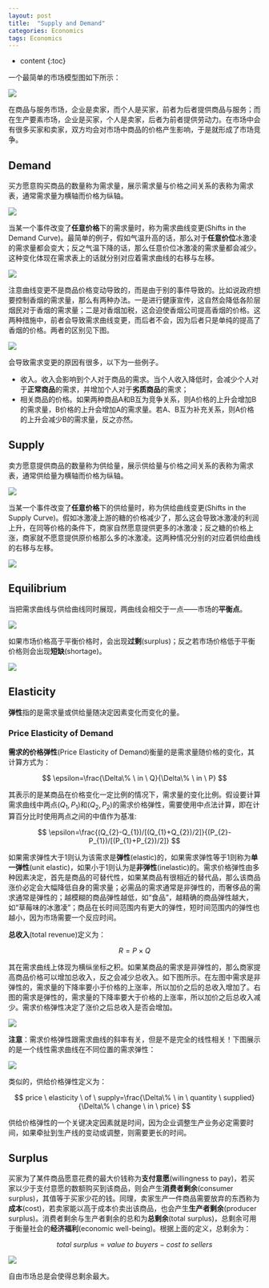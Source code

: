 ```yaml
---
layout: post
title:  "Supply and Demand"
categories: Economics
tags: Economics
---
```


* content
{:toc}

一个最简单的市场模型图如下所示：

![](/img/2019-10-02_20-56-46.bmp)

在商品与服务市场，企业是卖家，而个人是买家，前者为后者提供商品与服务；而在生产要素市场，企业是买家，个人是卖家，后者为前者提供劳动力。在市场中会有很多买家和卖家，双方均会对市场中商品的价格产生影响，于是就形成了市场竞争。

## Demand

买方愿意购买商品的数量称为需求量，展示需求量与价格之间关系的表称为需求表，通常需求量为横轴而价格为纵轴。

![](/img/2019-10-02_21-11-43.bmp)

当某一个事件改变了**任意价格**下的需求量时，称为需求曲线变更(Shifts in the Demand Curve)。最简单的例子，假如气温升高的话，那么对于**任意价位**冰激凌的需求量都会变大；反之气温下降的话，那么任意价位冰激凌的需求量都会减少。这种变化体现在需求表上的话就分别对应着需求曲线的右移与左移。

![](/img/2019-10-02_21-23-22.bmp)

注意曲线变更不是商品价格变动导致的，而是由于别的事件导致的。比如说政府想要控制香烟的需求量，那么有两种办法。一是进行健康宣传，这自然会降低各阶层烟民对于香烟的需求量；二是对香烟加税，这会迫使香烟公司提高香烟的价格。这两种措施中，前者会导致需求曲线变更，而后者不会，因为后者只是单纯的提高了香烟的价格。两者的区别见下图。

![](/img/2019-10-02_21-39-40.bmp)

会导致需求变更的原因有很多，以下为一些例子。

- 收入。收入会影响到个人对于商品的需求。当个人收入降低时，会减少个人对于**正常商品**的需求，并增加个人对于**劣质商品**的需求；
- 相关商品的价格。如果两种商品A和B互为竞争关系，则A价格的上升会增加B的需求量，B价格的上升会增加A的需求量。若A、B互为补充关系，则A价格的上升会减少B的需求量，反之亦然。

## Supply

卖方愿意提供商品的数量称为供给量，展示供给量与价格之间关系的表称为需求表，通常供给量为横轴而价格为纵轴。

![](/img/2019-10-02_21-49-58.bmp)

当某一个事件改变了**任意价格**下的供给量时，称为供给曲线变更(Shifts in the Supply Curve)。假如冰激凌上游的糖的价格减少了，那么这会导致冰激凌的利润上升，在同等价格的条件下，商家自然愿意提供更多的冰激凌；反之糖的价格上涨，商家就不愿意提供原价格那么多的冰激凌。这两种情况分别的对应着供给曲线的右移与左移。

![](/img/2019-10-02_21-51-49.bmp)

## Equilibrium

当把需求曲线与供给曲线同时展现，两曲线会相交于一点——市场的**平衡点**。

![](/img/2019-10-02_22-21-18.bmp)

如果市场价格高于平衡价格时，会出现**过剩**(surplus)；反之若市场价格低于平衡价格则会出现**短缺**(shortage)。

![](/img/2019-10-03_12-55-49.bmp)

## Elasticity

**弹性**指的是需求量或供给量随决定因素变化而变化的量。

### Price Elasticity of Demand

**需求的价格弹性**(Price Elasticity of Demand)衡量的是需求量随价格的变化，其计算方式为：

$$
\epsilon=\frac{\Delta\% \ in \ Q}{\Delta\% \ in \ P}
$$

其表示的是某商品在价格变化一定比例的情况下，需求量的变化比例。假设要计算需求曲线中两点$(Q_{1},P_{1})$和$(Q_{2},P_{2})$的需求价格弹性，需要使用中点法计算，即在计算百分比时使用两点之间的中值作为基准:

$$
\epsilon=\frac{(Q_{2}-Q_{1})/[(Q_{1}+Q_{2})/2]}{(P_{2}-P_{1})/[(P_{1}+P_{2})/2]}
$$

如果需求弹性大于$1$则认为该需求是**弹性**(elastic)的，如果需求弹性等于1则称为**单一弹性**(unit elastic)，如果小于$1$则认为是**非弹性**(inelastic)的。需求价格弹性由多种因素决定，首先是商品的可替代性，如果某商品有很相近的替代品，那么该商品涨价必定会大幅降低自身的需求量；必需品的需求通常是非弹性的，而奢侈品的需求通常是弹性的；越模糊的商品弹性越低，如“食品”，越精确的商品弹性越大，如“草莓味的冰激凌”；商品在长时间范围内有更大的弹性，短时间范围内的弹性也越小，因为市场需要一个反应时间。

**总收入**(total revenue)定义为：

$$
R=P\times{Q}
$$

其在需求曲线上体现为横纵坐标之积。如果某商品的需求是非弹性的，那么商家提高商品价格可以增加总收入，反之会减少总收入。如下图所示。在左图中需求是非弹性的，需求量的下降率要小于价格的上涨率，所以加价之后的总收入增加了。右图的需求是弹性的，需求量的下降率要大于价格的上涨率，所以加价之后总收入减少。需求价格弹性决定了涨价之后总收入是否会增加。

![](/img/2019-10-03_15-53-49.bmp)

**注意**：需求价格弹性跟需求曲线的斜率有关，但是不是完全的线性相关！下图展示的是一个线性需求曲线在不同位置的需求弹性：

![](/img/2019-10-03_18-33-20.bmp)

类似的，供给价格弹性定义为：

$$
price \ elasticity \ of \ supply=\frac{\Delta\% \ in \ quantity \ supplied}{\Delta\% \ change \ in \ price}
$$

供给价格弹性的一个关键决定因素就是时间，因为企业调整生产业务必定需要时间，如果牵扯到生产线的变动或调整，则需要更长的时间。

## Surplus

买家为了某件商品愿意花费的最大价钱称为**支付意愿**(willingness to pay)，若买家以少于支付意愿的数额购买到该商品，则会产生**消费者剩余**(consumer surplus)，其值等于买家少花的钱。同理，卖家生产一件商品需要放弃的东西称为**成本**(cost)，若卖家能以高于成本价卖出该商品，也会产生**生产者剩余**(producer surplus)。消费者剩余与生产者剩余的总和为**总剩余**(total surplus)，总剩余可用于衡量社会的**经济福利**(economic well-being)。根据上面的定义，总剩余为：

$$
total \ surplus=value \ to \ buyers-cost \ to \ sellers
$$

![](/img/2019-10-05_20-31-29.bmp)

自由市场总是会使得总剩余最大。
